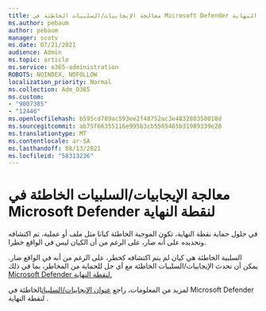 ```yaml
---
title: معالجة الإيجابيات/السلبيات الخاطئة في Microsoft Defender لنقطة النهاية
ms.author: pebaum
author: pebaum
manager: scotv
ms.date: 07/21/2021
audience: Admin
ms.topic: article
ms.service: o365-administration
ROBOTS: NOINDEX, NOFOLLOW
localization_priority: Normal
ms.collection: Adm_O365
ms.custom:
- "9007385"
- "12446"
ms.openlocfilehash: b595cd789ac593ee2f48752ac3e483280350018d
ms.sourcegitcommit: ab75f66355116e995b3cb5505465b31989339e28
ms.translationtype: MT
ms.contentlocale: ar-SA
ms.lasthandoff: 08/13/2021
ms.locfileid: "58313236"
---
```

# <a name="address-false-positivesnegatives-in-microsoft-defender-for-endpoint"></a>معالجة الإيجابيات/السلبيات الخاطئة في Microsoft Defender لنقطة النهاية

في حلول حماية نقطة النهاية، تكون الموجبة الخاطئة كيانا مثل ملف أو عملية، تم اكتشافه وتحديده على أنه ضار، على الرغم من أن الكيان ليس في الواقع خطرا. 

السلبية الخاطئة هي كيان لم يتم اكتشافه كخطر، على الرغم من أنه في الواقع ضار. يمكن أن تحدث الإيجابيات/السلبيات الخاطئة مع أي حل للحماية من المخاطر، بما في ذلك [Microsoft Defender لنقطة النهاية.](https://docs.microsoft.com/microsoft-365/security/defender-endpoint/microsoft-defender-endpoint)

لمزيد من المعلومات، راجع [عنوان الإيجابيات/السلبيات](https://docs.microsoft.com/microsoft-365/security/defender-endpoint/defender-endpoint-false-positives-negatives)الخاطئة في Microsoft Defender لنقطة النهاية .
